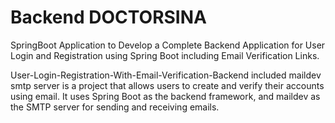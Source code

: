 # Backend DOCTORSINA
SpringBoot Application to Develop a Complete Backend Application for User Login and Registration using Spring Boot including Email Verification Links.

User-Login-Registration-With-Email-Verification-Backend included maildev smtp server is a project that allows users to create and verify their accounts using email. It uses Spring Boot as the backend framework, and maildev as the SMTP server for sending and receiving emails.
